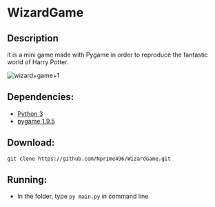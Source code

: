 # WizardGame

## Description
it is a mini game made with Pygame in order to reproduce the fantastic world of Harry Potter.

![wizard+game+1](https://user-images.githubusercontent.com/54849528/80698438-62963d80-8ad2-11ea-9804-4051a73f0897.png)


## Dependencies:
- [Python 3](https://www.python.org/downloads/)
- [pygame 1.9.5](www.pygame.org)

## Download:
`git clone https://github.com/Nprime496/WizardGame.git `

## Running:
- In the folder, type `py main.py` in command line
